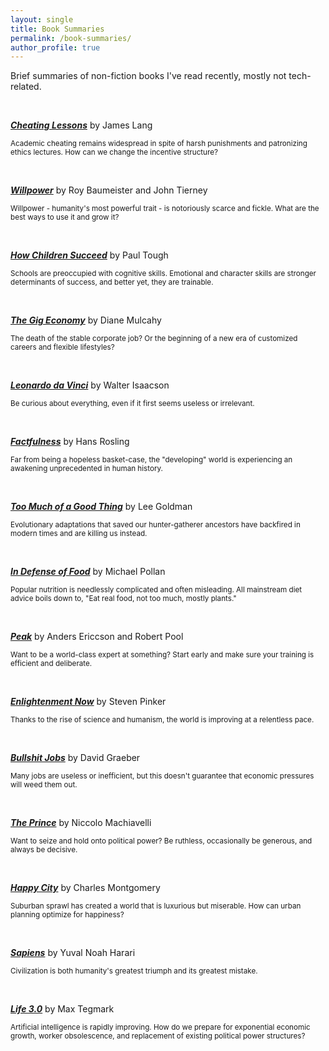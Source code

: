 ```yaml
---
layout: single
title: Book Summaries
permalink: /book-summaries/
author_profile: true
---
```


<style type="text/css">
  .page__content p {
    margin-bottom: 0;
  }
</style>

Brief summaries of non-fiction books I've read recently, mostly not tech-related.

&nbsp;

[**_Cheating Lessons_**](/book-summaries/cheating-lessons) by James Lang

<small>Academic cheating remains widespread in spite of harsh punishments and patronizing ethics lectures. How can we change the incentive structure?</small>

&nbsp;

[**_Willpower_**](/book-summaries/willpower) by Roy Baumeister and John Tierney

<small>Willpower - humanity's most powerful trait - is notoriously scarce and fickle. What are the best ways to use it and grow it?</small>

&nbsp;

[**_How Children Succeed_**](/book-summaries/how-children-succeed) by Paul Tough

<small>Schools are preoccupied with cognitive skills. Emotional and character skills are stronger determinants of success, and better yet, they are trainable.</small>

&nbsp;

[**_The Gig Economy_**](/book-summaries/gig-economy) by Diane Mulcahy

<small>The death of the stable corporate job? Or the beginning of a new era of customized careers and flexible lifestyles?</small>

&nbsp;

[**_Leonardo da Vinci_**](/book-summaries/leonardo-da-vinci) by Walter Isaacson

<small>Be curious about everything, even if it first seems useless or irrelevant.</small>

&nbsp;

[**_Factfulness_**](/book-summaries/factfulness) by Hans Rosling

<small>Far from being a hopeless basket-case, the "developing" world is experiencing an awakening unprecedented in human history.</small>

&nbsp;

[**_Too Much of a Good Thing_**](/book-summaries/too-much-of-a-good-thing) by Lee Goldman

<small>Evolutionary adaptations that saved our hunter-gatherer ancestors have backfired in modern times and are killing us instead.</small>

&nbsp;

[**_In Defense of Food_**](/book-summaries/in-defense-of-food) by Michael Pollan

<small>Popular nutrition is needlessly complicated and often misleading. All mainstream diet advice boils down to, "Eat real food, not too much, mostly plants."</small>

&nbsp;

[**_Peak_**](/book-summaries/peak) by Anders Ericcson and Robert Pool

<small>Want to be a world-class expert at something? Start early and make sure your training is efficient and deliberate.</small>

&nbsp;

[**_Enlightenment Now_**](/book-summaries/enlightenment-now) by Steven Pinker

<small>Thanks to the rise of science and humanism, the world is improving at a relentless pace.</small>

&nbsp;

[**_Bullshit Jobs_**](/book-summaries/bullshit-jobs) by David Graeber

<small>Many jobs are useless or inefficient, but this doesn't guarantee that economic pressures will weed them out.</small>

&nbsp;

[**_The Prince_**](/book-summaries/the-prince) by Niccolo Machiavelli

<small>Want to seize and hold onto political power? Be ruthless, occasionally be generous, and always be decisive.</small>

&nbsp;

[**_Happy City_**](/book-summaries/happy-city) by Charles Montgomery

<small>Suburban sprawl has created a world that is luxurious but miserable. How can urban planning optimize for happiness?</small>

&nbsp;

[**_Sapiens_**](/book-summaries/sapiens) by Yuval Noah Harari

<small>Civilization is both humanity's greatest triumph and its greatest mistake.</small>

&nbsp;

[**_Life 3.0_**](/book-summaries/life-3) by Max Tegmark

<small>Artificial intelligence is rapidly improving. How do we prepare for exponential economic growth, worker obsolescence, and replacement of existing political power structures?</small>

&nbsp;
